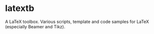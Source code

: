 # latextb
A LaTeX toolbox. Various scripts, template and code samples for LaTeX (especially Beamer and Tikz).
